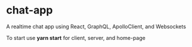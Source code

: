 # chat-app
A realtime chat app using React, GraphQL, ApolloClient, and Websockets

To start use **yarn start** for client, server, and home-page
